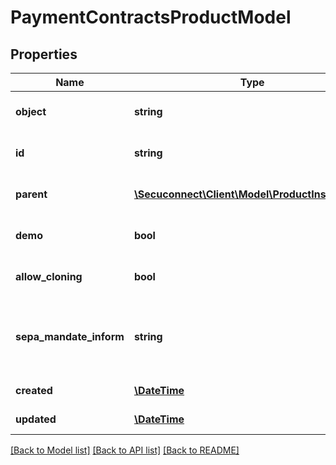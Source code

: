 # PaymentContractsProductModel

## Properties
Name | Type | Description | Notes
------------ | ------------- | ------------- | -------------
**object** | **string** | Object of payment container | [optional] 
**id** | **string** | Id of payment container | [optional] 
**parent** | [**\Secuconnect\Client\Model\ProductInstanceUID**](ProductInstanceUID.md) | Payment container contract | [optional] 
**demo** | **bool** | Is this a demo contract | [optional] 
**allow_cloning** | **bool** | Allow to create sub-contracts | [optional] 
**sepa_mandate_inform** | **string** | Inform the customer about the created sepa mandate | [optional] [default to 'never']
**created** | [**\DateTime**](\DateTime.md) | Created at date | [optional] 
**updated** | [**\DateTime**](\DateTime.md) | Updated at date | [optional] 

[[Back to Model list]](../README.md#documentation-for-models) [[Back to API list]](../README.md#documentation-for-api-endpoints) [[Back to README]](../README.md)


